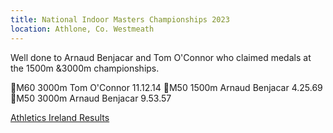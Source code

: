 ```yaml
---
title: National Indoor Masters Championships 2023
location: Athlone, Co. Westmeath
---
```


Well done to Arnaud Benjacar and Tom O'Connor who claimed medals at the 1500m &3000m championships.

🥈M60 3000m Tom O'Connor 11.12.14
🥉M50 1500m Arnaud Benjacar 4.25.69
🥉M50 3000m Arnaud Benjacar 9.53.57

<a href="http://results.athleticsireland.ie/results_06022023/menu.html" target="_blank" rel="noopener noreferrer">Athletics Ireland Results</a>
